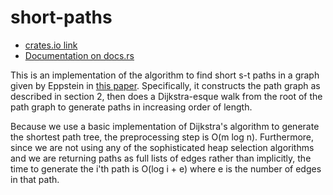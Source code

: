 # short-paths

* [crates.io link](https://crates.io/crates/short-paths)
* [Documentation on docs.rs](https://docs.rs/short-paths/0.1.0/short_paths/)

This is an implementation of the algorithm to find short s-t paths in a graph
given by Eppstein in [this paper](http://citeseer.ist.psu.edu/viewdoc/download;jsessionid=7BB56B2ABC7C9113C121413A62AF3974?doi=10.1.1.30.3705&rep=rep1&type=pdf).
Specifically, it constructs the path graph as described in section 2,
then does a Dijkstra-esque walk from the root of the path graph to generate
paths in increasing order of length.

Because we use a basic implementation of Dijkstra's algorithm to generate the
shortest path tree, the preprocessing step is O(m log n).
Furthermore, since we are not using any of the sophisticated
heap selection algorithms and we are returning paths as full lists of edges rather
than implicitly, the time to generate the i'th path is O(log i + e) where e is the
number of edges in that path.
